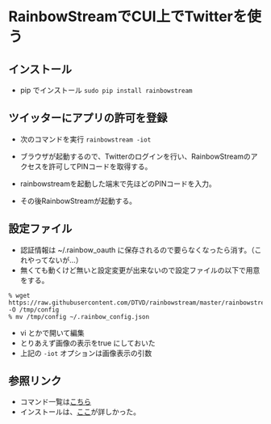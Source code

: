 # RainbowStreamでCUI上でTwitterを使う

## インストール
* pip でインストール
`sudo pip install rainbowstream`

## ツイッターにアプリの許可を登録
* 次のコマンドを実行
`rainbowstream -iot`

* ブラウザが起動するので、Twitterのログインを行い、RainbowStreamのアクセスを許可してPINコードを取得する。
* rainbowstreamを起動した端末で先ほどのPINコードを入力。 
* その後RainbowStreamが起動する。

## 設定ファイル
* 認証情報は ~/.rainbow_oauth に保存されるので要らなくなったら消す。（これやってないが…）
* 無くても動くけど無いと設定変更が出来ないので設定ファイルの以下で用意をする。
```
% wget https://raw.githubusercontent.com/DTVD/rainbowstream/master/rainbowstream/colorset/config -O /tmp/config
% mv /tmp/config ~/.rainbow_config.json
```
* vi とかで開いて編集
* とりあえず画像の表示をtrue にしておいた
* 上記の `-iot` オプションは画像表示の引数

## 参照リンク
* コマンド一覧は[こちら](https://rainbowstream.readthedocs.io/en/latest/)
* インストールは、[ここ](https://matoken.org/blog/2015/02/07/terminal_twitter_client_rainbowstream/)が詳しかった。

